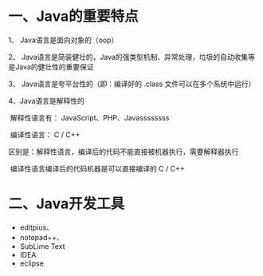 # 一、Java的重要特点

 1、 Java语言是面向对象的（oop）

2、 Java语言是简装健壮的，Java的强类型机制、异常处理，垃圾的自动收集等是Java的健壮性的重要保证

3、 Java语言是夸平台性的（即：编译好的 .class 文件可以在多个系统中运行）

4、Java语言是解释性的

​			解释性语言有： JavaScript、PHP、Javassssssss

​			编译性语言： C / C++

​			区别是：解释性语言，编译后的代码不能直接被机器执行，需要解释器执行

​							编译性语言编译后的代码机器是可以直接编译的 C / C++

# 二、Java开发工具

- editpius、
- notepad++、
- SubLime Text
- IDEA
- eclipse

​					